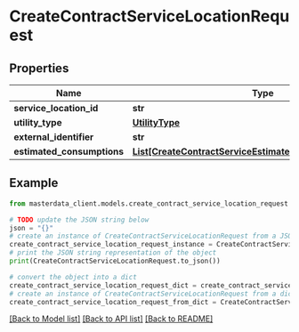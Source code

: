 # CreateContractServiceLocationRequest


## Properties

Name | Type | Description | Notes
------------ | ------------- | ------------- | -------------
**service_location_id** | **str** |  | [optional] 
**utility_type** | [**UtilityType**](UtilityType.md) |  | [optional] 
**external_identifier** | **str** |  | [optional] 
**estimated_consumptions** | [**List[CreateContractServiceEstimatedConsumptionRequest]**](CreateContractServiceEstimatedConsumptionRequest.md) |  | [optional] 

## Example

```python
from masterdata_client.models.create_contract_service_location_request import CreateContractServiceLocationRequest

# TODO update the JSON string below
json = "{}"
# create an instance of CreateContractServiceLocationRequest from a JSON string
create_contract_service_location_request_instance = CreateContractServiceLocationRequest.from_json(json)
# print the JSON string representation of the object
print(CreateContractServiceLocationRequest.to_json())

# convert the object into a dict
create_contract_service_location_request_dict = create_contract_service_location_request_instance.to_dict()
# create an instance of CreateContractServiceLocationRequest from a dict
create_contract_service_location_request_from_dict = CreateContractServiceLocationRequest.from_dict(create_contract_service_location_request_dict)
```
[[Back to Model list]](../README.md#documentation-for-models) [[Back to API list]](../README.md#documentation-for-api-endpoints) [[Back to README]](../README.md)


